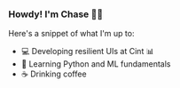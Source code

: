 ### Howdy! I'm Chase 👋🏼

Here's a snippet of what I'm up to:

- 💻 Developing resilient UIs at Cint 📊
- 🧠 Learning Python and ML fundamentals
- ☕️  Drinking coffee 
